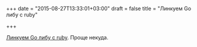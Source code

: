 +++
date = "2015-08-27T13:33:01+03:00"
draft = false
title = "Линкуем Go либу с ruby"

+++

<p><a href="https://gist.github.com/vodafon/89c2a9fb22cb74303c68">Линкуем Go либу с ruby</a>. Проще некуда.</p>

